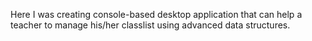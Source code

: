  Here I was creating console-based desktop application that can help a teacher to manage his/her classlist using advanced data structures. 
